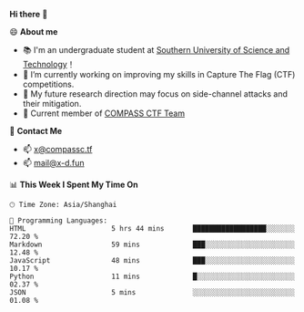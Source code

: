 **Hi there** 👋


😄 **About me**

- 📚 I'm an undergraduate student at [Southern University of Science and Technology](https://www.sustech.edu.cn)！
- 🌱 I’m currently working on improving my skills in Capture The Flag (CTF) competitions.
- 🔭 My future research direction may focus on side-channel attacks and their mitigation.
- 🚩 Current member of [COMPASS CTF Team](https://blog.compassc.tf/) 

👋 **Contact Me**

- 📫 [x@compassc.tf](mailto:x@compassc.tf)
- 📫 [mail@x-d.fun](mailto:mail@x-d.fun)


<!--START_SECTION:waka-->
📊 **This Week I Spent My Time On** 

```text
🕑︎ Time Zone: Asia/Shanghai

💬 Programming Languages: 
HTML                     5 hrs 44 mins       ██████████████████░░░░░░░   72.20 % 
Markdown                 59 mins             ███░░░░░░░░░░░░░░░░░░░░░░   12.48 % 
JavaScript               48 mins             ███░░░░░░░░░░░░░░░░░░░░░░   10.17 % 
Python                   11 mins             █░░░░░░░░░░░░░░░░░░░░░░░░   02.37 % 
JSON                     5 mins              ░░░░░░░░░░░░░░░░░░░░░░░░░   01.08 % 
```


<!--END_SECTION:waka-->
